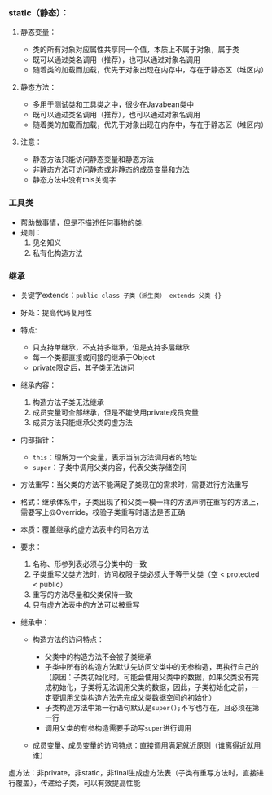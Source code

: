 ### static（静态）：
1. 静态变量：
   
    - 类的所有对象对应属性共享同一个值，本质上不属于对象，属于类
    - 既可以通过类名调用（推荐），也可以通过对象名调用
    - 随着类的加载而加载，优先于对象出现在内存中，存在于静态区（堆区内）
2. 静态方法：

    - 多用于测试类和工具类之中，很少在Javabean类中
    - 既可以通过类名调用（推荐），也可以通过对象名调用
    - 随着类的加载而加载，优先于对象出现在内存中，存在于静态区（堆区内）

3. 注意：
    - 静态方法只能访问静态变量和静态方法
    - 非静态方法可访问静态或非静态的成员变量和方法
    - 静态方法中没有this关键字

### 工具类
- 帮助做事情，但是不描述任何事物的类.
- 规则：
    1. 见名知义
    2. 私有化构造方法

### 继承
- 关键字extends：`public class 子类（派生类） extends 父类 {}`
- 好处：提高代码复用性
- 特点:

    - 只支持单继承，不支持多继承，但是支持多层继承
    - 每一个类都直接或间接的继承于Object
    - private限定后，其子类无法访问

- 继承内容：
    1. 构造方法子类无法继承
    2. 成员变量可全部继承，但是不能使用private成员变量
    3. 成员方法只能继承父类的虚方法

- 内部指针：

    - `this`：理解为一个变量，表示当前方法调用者的地址
    - `super`：子类中调用父类内容，代表父类存储空间
- 方法重写：当父类的方法不能满足子类现在的需求时，需要进行方法重写
- 格式：继承体系中，子类出现了和父类一模一样的方法声明在重写的方法上，需要写上@Override，校验子类重写时语法是否正确
- 本质：覆盖继承的虚方法表中的同名方法
- 要求：

    1. 名称、形参列表必须与分类中的一致
    2. 子类重写父类方法时，访问权限子类必须大于等于父类（空 < protected < public）
    3. 重写的方法尽量和父类保持一致
    4. 只有虚方法表中的方法可以被重写
- 继承中：

    - 构造方法的访问特点：
  
        - 父类中的构造方法不会被子类继承
        - 子类中所有的构造方法默认先访问父类中的无参构造，再执行自己的（原因：子类初始化时，可能会使用父类中的数据，如果父类没有完成初始化，子类将无法调用父类的数据，因此，子类初始化之前，一定要调用父类构造方法先完成父类数据空间的初始化）
        - 子类构造方法中第一行语句默认是`super();`不写也存在，且必须在第一行
        - 调用父类的有参构造需要手动写`super`进行调用
    - 成员变量、成员变量的访问特点：直接调用满足就近原则（谁离得近就用谁）

虚方法：非private，非static，非final生成虚方法表（子类有重写方法时，直接进行覆盖），传递给子类，可以有效提高性能
